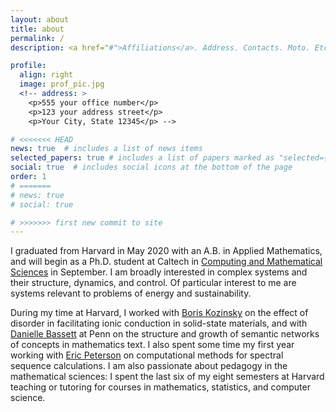```yaml
---
layout: about
title: about
permalink: /
description: <a href="#">Affiliations</a>. Address. Contacts. Moto. Etc.

profile:
  align: right
  image: prof_pic.jpg
  <!-- address: >
    <p>555 your office number</p>
    <p>123 your address street</p>
    <p>Your City, State 12345</p> -->

# <<<<<<< HEAD
news: true  # includes a list of news items
selected_papers: true # includes a list of papers marked as "selected={true}"
social: true  # includes social icons at the bottom of the page
order: 1
# =======
# news: true
# social: true

# >>>>>>> first new commit to site
---
```


I graduated from Harvard in May 2020 with an A.B. in Applied Mathematics, and will begin as a Ph.D. student at Caltech in [Computing and Mathematical Sciences](http://www.cms.caltech.edu/) in September. I am broadly interested in complex systems and their structure, dynamics, and control. Of particular interest to me are systems relevant to problems of energy and sustainability.

During my time at Harvard, I worked with [Boris Kozinsky](https://bkoz.seas.harvard.edu/group/PrincipalInvestigator) on the effect of disorder in facilitating ionic conduction in solid-state materials, and with [Danielle Bassett](https://complexsystemsupenn.com/personal) at Penn on the structure and growth of semantic networks of concepts in mathematics text. I also spent some time my first year working with [Eric Peterson](https://chromotopy.org/) on computational methods for spectral sequence calculations. I am also passionate about pedagogy in the mathematical sciences: I spent the last six of my eight semesters at Harvard teaching or tutoring for courses in mathematics, statistics, and computer science.

